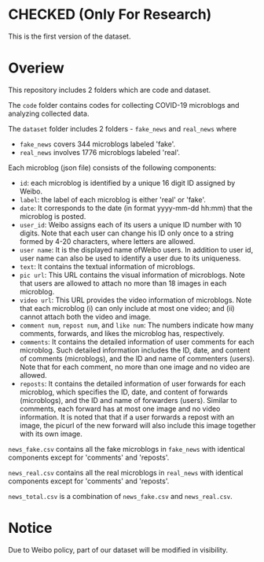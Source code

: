 # CHECKED (Only For Research)
This is the first version of the dataset.

# Overiew
This repository includes 2 folders which are code and dataset.

The `code` folder contains codes for collecting COVID-19 microblogs and analyzing collected data.

The `dataset` folder includes 2 folders - `fake_news` and `real_news` where 
* `fake_news`  covers 344 microblogs labeled 'fake'.
* `real_news` involves 1776 microblogs labeled 'real'.

Each microblog (json file) consists of the following components:
* `id`: each microblog is identified by a unique 16 digit ID assigned by Weibo.
* `label`: the label of each microblog is either 'real' or 'fake'.
* `date`: It corresponds to the date (in format yyyy-mm-dd hh:mm) that the microblog is posted.
* `user_id`: Weibo assigns each of its users a unique ID number with 10 digits. Note that each user can change his ID only once to a string formed by 4-20 characters, where letters are allowed.
* `user name`: It is the displayed name ofWeibo users. In addition to user id, user name can also be used to identify a user due to its uniqueness.
* `text`: It contains the textual information of microblogs.
* `pic url`: This URL contains the visual information of microblogs. Note that users are allowed to attach no more than 18 images in each microblog.
* `video url`: This URL provides the video information of microblogs. Note that each microblog (i) can only include at most one video; and (ii) cannot attach both the video and image.
* `comment num`, `repost num`, and `like num`: The numbers indicate how many comments, forwards, and likes the microblog has, respectively.
* `comments`: It contains the detailed information of user comments for each microblog. Such detailed information includes the ID, date, and content of comments (microblogs), and the ID and name of commenters (users). Note that for each comment, no more than one image and no video are allowed.
* `reposts`: It contains the detailed information of user forwards for each microblog, which specifies the ID, date, and content of forwards (microblogs), and the ID and name of forwarders (users). Similar to comments, each forward has at most one image and no video information. It is noted that that if a user forwards a repost with an image, the picurl of the new forward will also include this image together with its own image.

`news_fake.csv` contains all the fake microblogs in `fake_news` with identical components except for 'comments' and 'reposts'.

`news_real.csv` contains all the real microblogs in `real_news` with identical components except for 'comments' and 'reposts'.

`news_total.csv` is a combination of `news_fake.csv` and `news_real.csv`.

# Notice
Due to Weibo policy, part of our dataset will be modified in visibility.
